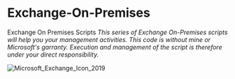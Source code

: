 # Exchange-On-Premises
Exchange On Premises Scripts
*This series of Exchange On-Premises scripts will help you your management activities. This code is without mine or Microsoft's garranty. Execution and management of the script is therefore under your direct responsibility.*


![Microsoft_Exchange_Icon_2019](https://user-images.githubusercontent.com/86245948/140920260-4a264885-1db1-4567-a044-b9978412770a.png)
